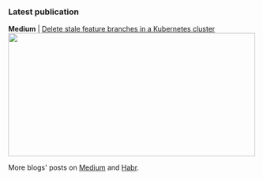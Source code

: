 ### Latest publication

**Medium** | [Delete stale feature branches in a Kubernetes cluster](https://itnext.io/delete-stale-feature-branches-in-a-kubernetes-cluster-23c76da27180)
<img src="https://miro.medium.com/max/1400/1*J7ANgL7543E5beGwbgqcTA.png" width="500" height="250" />

More blogs' posts on [Medium](https://medium.com/@dmytrostriletskyi) and [Habr](https://habr.com/ru/users/dmytrostriletskyi/posts/).
